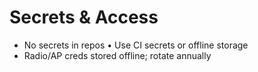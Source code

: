 # Secrets & Access
- No secrets in repos • Use CI secrets or offline storage
- Radio/AP creds stored offline; rotate annually
